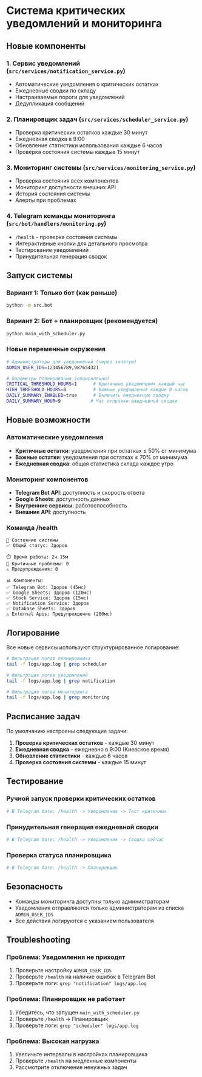 # Система критических уведомлений и мониторинга

## Новые компоненты

### 1. Сервис уведомлений (`src/services/notification_service.py`)
- Автоматические уведомления о критических остатках
- Ежедневные сводки по складу  
- Настраиваемые пороги для уведомлений
- Дедупликация сообщений

### 2. Планировщик задач (`src/services/scheduler_service.py`)
- Проверка критических остатков каждые 30 минут
- Ежедневная сводка в 9:00
- Обновление статистики использования каждые 6 часов
- Проверка состояния системы каждые 15 минут

### 3. Мониторинг системы (`src/services/monitoring_service.py`)
- Проверка состояния всех компонентов
- Мониторинг доступности внешних API
- История состояния системы
- Алерты при проблемах

### 4. Telegram команды мониторинга (`src/bot/handlers/monitoring.py`)
- `/health` - проверка состояния системы
- Интерактивные кнопки для детального просмотра
- Тестирование уведомлений
- Принудительная генерация сводок

## Запуск системы

### Вариант 1: Только бот (как раньше)
```bash
python -m src.bot
```

### Вариант 2: Бот + планировщик (рекомендуется)
```bash
python main_with_scheduler.py
```

### Новые переменные окружения

```bash
# Администраторы для уведомлений (через запятую)
ADMIN_USER_IDS=123456789,987654321

# Параметры планирования (опционально)
CRITICAL_THRESHOLD_HOURS=1      # Критичные уведомления каждый час
HIGH_THRESHOLD_HOURS=8          # Важные уведомления каждые 8 часов
DAILY_SUMMARY_ENABLED=true      # Включить ежедневную сводку
DAILY_SUMMARY_HOUR=9           # Час отправки ежедневной сводки
```

## Новые возможности

### Автоматические уведомления
- **Критичные остатки**: уведомления при остатках ≤ 50% от минимума
- **Важные остатки**: уведомления при остатках ≤ 70% от минимума  
- **Ежедневная сводка**: общая статистика склада каждое утро

### Мониторинг компонентов
- **Telegram Bot API**: доступность и скорость ответа
- **Google Sheets**: доступность данных
- **Внутренние сервисы**: работоспособность
- **Внешние API**: доступность

### Команда /health
```
🏥 Состояние системы
✅ Общий статус: Здоров

⏱️ Время работы: 2ч 15м
🚨 Критичные проблемы: 0
⚠️ Предупреждения: 0

📊 Компоненты:
✅ Telegram Bot: Здоров (45мс)
✅ Google Sheets: Здоров (120мс)
✅ Stock Service: Здоров (15мс)
✅ Notification Service: Здоров
✅ Database Sheets: Здоров
⚠️ External Apis: Предупреждение (200мс)
```

## Логирование

Все новые сервисы используют структурированное логирование:

```bash
# Фильтрация логов планировщика
tail -f logs/app.log | grep scheduler

# Фильтрация логов уведомлений  
tail -f logs/app.log | grep notification

# Фильтрация логов мониторинга
tail -f logs/app.log | grep monitoring
```

## Расписание задач

По умолчанию настроены следующие задачи:

1. **Проверка критических остатков** - каждые 30 минут
2. **Ежедневная сводка** - ежедневно в 9:00 (Киевское время)
3. **Обновление статистики** - каждые 6 часов
4. **Проверка состояния системы** - каждые 15 минут

## Тестирование

### Ручной запуск проверки критических остатков
```bash
# В Telegram боте: /health -> Уведомления -> Тест критичных
```

### Принудительная генерация ежедневной сводки
```bash
# В Telegram боте: /health -> Уведомления -> Сводка сейчас
```

### Проверка статуса планировщика
```bash
# В Telegram боте: /health -> Планировщик
```

## Безопасность

- Команды мониторинга доступны только администраторам
- Уведомления отправляются только администраторам из списка `ADMIN_USER_IDS`
- Все действия логируются с указанием пользователя

## Troubleshooting

### Проблема: Уведомления не приходят
1. Проверьте настройку `ADMIN_USER_IDS`
2. Проверьте `/health` на наличие ошибок в Telegram Bot
3. Проверьте логи: `grep "notification" logs/app.log`

### Проблема: Планировщик не работает
1. Убедитесь, что запущен `main_with_scheduler.py`
2. Проверьте `/health` -> Планировщик
3. Проверьте логи: `grep "scheduler" logs/app.log`

### Проблема: Высокая нагрузка
1. Увеличьте интервалы в настройках планировщика
2. Проверьте `/health` на медленные компоненты
3. Рассмотрите отключение ненужных задач